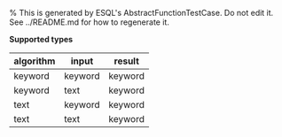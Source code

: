 % This is generated by ESQL's AbstractFunctionTestCase. Do not edit it. See ../README.md for how to regenerate it.

**Supported types**

| algorithm | input | result |
| --- | --- | --- |
| keyword | keyword | keyword |
| keyword | text | keyword |
| text | keyword | keyword |
| text | text | keyword |

